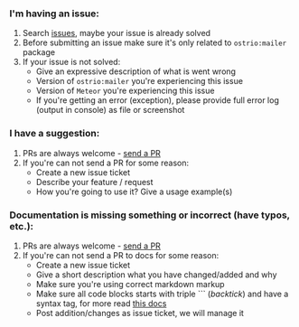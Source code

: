 ### I'm having an issue:
 1. Search [issues](https://github.com/VeliovGroup/Meteor-Mailer/issues?utf8=✓&q=is%3Aissue), maybe your issue is already solved
 2. Before submitting an issue make sure it's only related to `ostrio:mailer` package
 3. If your issue is not solved:
     - Give an expressive description of what is went wrong
     - Version of `ostrio:mailer` you're experiencing this issue
     - Version of `Meteor` you're experiencing this issue
     - If you're getting an error (exception), please provide full error log (output in console) as file or screenshot

### I have a suggestion:
 1. PRs are always welcome - [send a PR](https://github.com/VeliovGroup/Meteor-Mailer/compare)
 2. If you're can not send a PR for some reason:
     - Create a new issue ticket
     - Describe your feature / request
     - How you're going to use it? Give a usage example(s)

### Documentation is missing something or incorrect (have typos, etc.):
 1. PRs are always welcome - [send a PR](https://github.com/VeliovGroup/Meteor-Mailer/compare)
 2. If you're can not send a PR to docs for some reason:
     - Create a new issue ticket
     - Give a short description what you have changed/added and why
     - Make sure you're using correct markdown markup
     - Make sure all code blocks starts with triple ``` (*backtick*) and have a syntax tag, for more read [this docs](https://help.github.com/articles/creating-and-highlighting-code-blocks/#syntax-highlighting)
     - Post addition/changes as issue ticket, we will manage it
